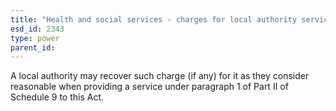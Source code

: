 ```yaml
---
title: "Health and social services - charges for local authority services"
esd_id: 2343
type: power
parent_id:  
---
```


A local authority may recover such charge (if any) for it as they consider reasonable when providing a service under paragraph 1 of Part II of Schedule 9 to this Act. 

